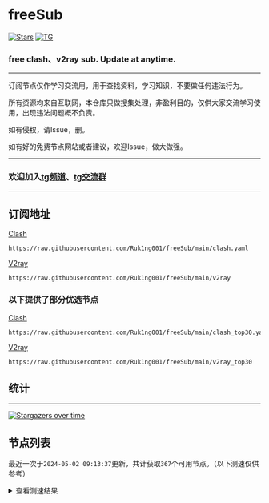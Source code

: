 # freeSub
[![Stars](https://img.shields.io/github/stars/Ruk1ng001/freeSub)](https://github.com/Ruk1ng001/freeSub/stargazers)
[![TG](https://img.shields.io/badge/Telegram-gray?logo=Telegram)](https://t.me/Ruk1ng001)
### free clash、v2ray sub. Update at anytime.

---

订阅节点仅作学习交流用，用于查找资料，学习知识，不要做任何违法行为。

所有资源均来自互联网，本仓库只做搜集处理，非盈利目的，仅供大家交流学习使用，出现违法问题概不负责。

如有侵权，请Issue，删。

如有好的免费节点网站或者建议，欢迎Issue，做大做强。

---

### 欢迎加入[tg频道](https://t.me/Ruk1ng001)、[tg交流群](https://t.me/+-e-b04EE5Cw2NmU1)

---

## 订阅地址
[Clash](https://raw.githubusercontent.com/Ruk1ng001/freeSub/main/clash.yaml)
```
https://raw.githubusercontent.com/Ruk1ng001/freeSub/main/clash.yaml
```
[V2ray](https://raw.githubusercontent.com/Ruk1ng001/freeSub/main/v2ray)
```
https://raw.githubusercontent.com/Ruk1ng001/freeSub/main/v2ray
```
### 以下提供了部分优选节点

[Clash](https://raw.githubusercontent.com/Ruk1ng001/freeSub/main/clash_top30.yaml)
```
https://raw.githubusercontent.com/Ruk1ng001/freeSub/main/clash_top30.yaml
```
[V2ray](https://raw.githubusercontent.com/Ruk1ng001/freeSub/main/v2ray_top30)
```
https://raw.githubusercontent.com/Ruk1ng001/freeSub/main/v2ray_top30
```

## 统计

---

[![Stargazers over time](https://starchart.cc/Ruk1ng001/freeSub.svg)](https://starchart.cc/Ruk1ng001/freeSub)

## 节点列表

最近一次于`2024-05-02 09:13:37`更新，共计获取`367`个可用节点。（以下测速仅供参考）

<details> <summary>查看测速结果</summary>

| 序号 | 节点 | 带宽 | 延迟 |
|:--:|:--:|:--:|:--:|
 | 1 | github.com/Ruk1ng001_2985772439 | 1.99MB/s | 349.00ms |
 | 2 | github.com/Ruk1ng001_626559234 | 1.93MB/s | 366.00ms |
 | 3 | github.com/Ruk1ng001_2369171920 | 1.92MB/s | 366.00ms |
 | 4 | github.com/Ruk1ng001_1788757087 | 1.87MB/s | 308.00ms |
 | 5 | github.com/Ruk1ng001_1792664036 | 1.73MB/s | 396.00ms |
 | 6 | github.com/Ruk1ng001_856261957 | 1.69MB/s | 356.00ms |
 | 7 | github.com/Ruk1ng001_4217507469 | 1.68MB/s | 408.00ms |
 | 8 | github.com/Ruk1ng001_2462725052 | 1.67MB/s | 429.00ms |
 | 9 | github.com/Ruk1ng001_138898346 | 1.64MB/s | 404.00ms |
 | 10 | github.com/Ruk1ng001_2178163495 | 1.62MB/s | 416.00ms |
 | 11 | github.com/Ruk1ng001_3296524446 | 1.61MB/s | 436.00ms |
 | 12 | github.com/Ruk1ng001_2421155418 | 1.61MB/s | 460.00ms |
 | 13 | github.com/Ruk1ng001_3223187559 | 1.57MB/s | 413.00ms |
 | 14 | github.com/Ruk1ng001_1594672631 | 1.48MB/s | 515.00ms |
 | 15 | github.com/Ruk1ng001_1453958981 | 1.47MB/s | 495.00ms |
 | 16 | github.com/Ruk1ng001_902969504 | 1.44MB/s | 368.00ms |
 | 17 | github.com/Ruk1ng001_1184967161 | 1.44MB/s | 278.00ms |
 | 18 | github.com/Ruk1ng001_2350758002 | 1.42MB/s | 475.00ms |
 | 19 | github.com/Ruk1ng001_3462633533 | 1.40MB/s | 529.00ms |
 | 20 | github.com/Ruk1ng001_3539510486 | 1.39MB/s | 547.00ms |
 | 21 | github.com/Ruk1ng001_721721170 | 1.38MB/s | 349.00ms |
 | 22 | github.com/Ruk1ng001_1419532988 | 1.34MB/s | 579.00ms |
 | 23 | github.com/Ruk1ng001_924727498 | 1.30MB/s | 578.00ms |
 | 24 | github.com/Ruk1ng001_2871186522 | 1.27MB/s | 530.00ms |
 | 25 | github.com/Ruk1ng001_3427363528 | 1.26MB/s | 481.00ms |
 | 26 | github.com/Ruk1ng001_308458359 | 1.25MB/s | 486.00ms |
 | 27 | github.com/Ruk1ng001_1092121106 | 1.24MB/s | 458.00ms |
 | 28 | github.com/Ruk1ng001_1182001113 | 1.23MB/s | 574.00ms |
 | 29 | github.com/Ruk1ng001_263773284 | 1.22MB/s | 545.00ms |
 | 30 | github.com/Ruk1ng001_3350958842 | 1.22MB/s | 542.00ms |
 | 31 | github.com/Ruk1ng001_71355846 | 1.20MB/s | 616.00ms |
 | 32 | github.com/Ruk1ng001_3811467450 | 1.17MB/s | 634.00ms |
 | 33 | github.com/Ruk1ng001_1686614806 | 1.16MB/s | 429.00ms |
 | 34 | github.com/Ruk1ng001_418744153 | 1.15MB/s | 604.00ms |
 | 35 | github.com/Ruk1ng001_2148845678 | 1.13MB/s | 632.00ms |
 | 36 | github.com/Ruk1ng001_125156137 | 1.09MB/s | 576.00ms |
 | 37 | github.com/Ruk1ng001_3916650059 | 1.08MB/s | 669.00ms |
 | 38 | github.com/Ruk1ng001_2394693661 | 1.06MB/s | 656.00ms |
 | 39 | github.com/Ruk1ng001_1222340813 | 1.03MB/s | 739.00ms |
 | 40 | github.com/Ruk1ng001_2241610555 | 1.02MB/s | 692.00ms |
 | 41 | github.com/Ruk1ng001_2406887369 | 1010.63KB/s | 812.00ms |
 | 42 | github.com/Ruk1ng001_2585037498 | 980.14KB/s | 536.00ms |
 | 43 | github.com/Ruk1ng001_630106339 | 976.83KB/s | 523.00ms |
 | 44 | github.com/Ruk1ng001_1855538875 | 956.75KB/s | 466.00ms |
 | 45 | github.com/Ruk1ng001_3503438115 | 952.93KB/s | 806.00ms |
 | 46 | github.com/Ruk1ng001_2658089114 | 939.02KB/s | 839.00ms |
 | 47 | github.com/Ruk1ng001_2223018783 | 926.54KB/s | 661.00ms |
 | 48 | github.com/Ruk1ng001_3617853271 | 905.63KB/s | 698.00ms |
 | 49 | github.com/Ruk1ng001_1245590397 | 902.44KB/s | 664.00ms |
 | 50 | github.com/Ruk1ng001_777700868 | 892.84KB/s | 440.00ms |
 | 51 | github.com/Ruk1ng001_941228132 | 884.27KB/s | 251.00ms |
 | 52 | github.com/Ruk1ng001_1238702783 | 875.41KB/s | 627.00ms |
 | 53 | github.com/Ruk1ng001_3934250345 | 840.83KB/s | 531.00ms |
 | 54 | github.com/Ruk1ng001_1354605267 | 813.15KB/s | 938.00ms |
 | 55 | github.com/Ruk1ng001_4043686552 | 812.10KB/s | 502.00ms |
 | 56 | github.com/Ruk1ng001_402196054 | 811.85KB/s | 646.00ms |
 | 57 | github.com/Ruk1ng001_2686558329 | 808.83KB/s | 723.00ms |
 | 58 | github.com/Ruk1ng001_2690750277 | 805.60KB/s | 476.00ms |
 | 59 | github.com/Ruk1ng001_703600976 | 799.10KB/s | 661.00ms |
 | 60 | github.com/Ruk1ng001_1233879076 | 793.14KB/s | 631.00ms |
 | 61 | github.com/Ruk1ng001_3953129174 | 792.07KB/s | 661.00ms |
 | 62 | github.com/Ruk1ng001_149570347 | 788.92KB/s | 630.00ms |
 | 63 | github.com/Ruk1ng001_2429767849 | 765.41KB/s | 836.00ms |
 | 64 | github.com/Ruk1ng001_2528855050 | 764.34KB/s | 952.00ms |
 | 65 | github.com/Ruk1ng001_229990118 | 753.05KB/s | 744.00ms |
 | 66 | github.com/Ruk1ng001_50851628 | 747.11KB/s | 739.00ms |
 | 67 | github.com/Ruk1ng001_584407633 | 740.96KB/s | 687.00ms |
 | 68 | github.com/Ruk1ng001_1616468470 | 736.34KB/s | 654.00ms |
 | 69 | github.com/Ruk1ng001_3413469662 | 734.36KB/s | 750.00ms |
 | 70 | github.com/Ruk1ng001_3502240848 | 732.15KB/s | 708.00ms |
 | 71 | github.com/Ruk1ng001_3789899981 | 728.94KB/s | 561.00ms |
 | 72 | github.com/Ruk1ng001_825379109 | 728.35KB/s | 742.00ms |
 | 73 | github.com/Ruk1ng001_1430471093 | 724.72KB/s | 717.00ms |
 | 74 | github.com/Ruk1ng001_1988728300 | 722.11KB/s | 747.00ms |
 | 75 | github.com/Ruk1ng001_1490566360 | 719.26KB/s | 779.00ms |
 | 76 | github.com/Ruk1ng001_4001093480 | 716.42KB/s | 746.00ms |
 | 77 | github.com/Ruk1ng001_3331002883 | 709.64KB/s | 752.00ms |
 | 78 | github.com/Ruk1ng001_729393078 | 705.51KB/s | 531.00ms |
 | 79 | github.com/Ruk1ng001_3899675253 | 704.86KB/s | 753.00ms |
 | 80 | github.com/Ruk1ng001_1108544810 | 702.30KB/s | 764.00ms |
 | 81 | github.com/Ruk1ng001_2740881614 | 700.47KB/s | 759.00ms |
 | 82 | github.com/Ruk1ng001_1650935518 | 698.71KB/s | 805.00ms |
 | 83 | github.com/Ruk1ng001_2613638538 | 698.19KB/s | 888.00ms |
 | 84 | github.com/Ruk1ng001_2013146544 | 698.13KB/s | 781.00ms |
 | 85 | github.com/Ruk1ng001_549349443 | 696.55KB/s | 881.00ms |
 | 86 | github.com/Ruk1ng001_1226365376 | 695.52KB/s | 769.00ms |
 | 87 | github.com/Ruk1ng001_4043719604 | 694.04KB/s | 775.00ms |
 | 88 | github.com/Ruk1ng001_2686546267 | 692.21KB/s | 1044.00ms |
 | 89 | github.com/Ruk1ng001_932899797 | 691.44KB/s | 798.00ms |
 | 90 | github.com/Ruk1ng001_1209984780 | 691.39KB/s | 735.00ms |
 | 91 | github.com/Ruk1ng001_3037514304 | 690.52KB/s | 776.00ms |
 | 92 | github.com/Ruk1ng001_796916901 | 688.91KB/s | 796.00ms |
 | 93 | github.com/Ruk1ng001_34491053 | 686.30KB/s | 776.00ms |
 | 94 | github.com/Ruk1ng001_1850830156 | 683.61KB/s | 807.00ms |
 | 95 | github.com/Ruk1ng001_1689883736 | 680.92KB/s | 783.00ms |
 | 96 | github.com/Ruk1ng001_4098054967 | 675.43KB/s | 818.00ms |
 | 97 | github.com/Ruk1ng001_2040471829 | 672.54KB/s | 828.00ms |
 | 98 | github.com/Ruk1ng001_670247492 | 670.42KB/s | 1045.00ms |
 | 99 | github.com/Ruk1ng001_375074406 | 658.64KB/s | 786.00ms |
 | 100 | github.com/Ruk1ng001_2003673791 | 654.82KB/s | 851.00ms |
 | 101 | github.com/Ruk1ng001_3863177813 | 649.71KB/s | 802.00ms |
 | 102 | github.com/Ruk1ng001_576241106 | 645.20KB/s | 824.00ms |
 | 103 | github.com/Ruk1ng001_3823499304 | 642.54KB/s | 820.00ms |
 | 104 | github.com/Ruk1ng001_1629869478 | 635.00KB/s | 959.00ms |
 | 105 | github.com/Ruk1ng001_4160295800 | 632.22KB/s | 985.00ms |
 | 106 | github.com/Ruk1ng001_3022878362 | 621.31KB/s | 1032.00ms |
 | 107 | github.com/Ruk1ng001_2356634354 | 615.94KB/s | 1153.00ms |
 | 108 | github.com/Ruk1ng001_3848753611 | 611.44KB/s | 1283.00ms |
 | 109 | github.com/Ruk1ng001_3817276371 | 607.25KB/s | 1320.00ms |
 | 110 | github.com/Ruk1ng001_102376345 | 603.15KB/s | 785.00ms |
 | 111 | github.com/Ruk1ng001_1948204665 | 602.33KB/s | 632.00ms |
 | 112 | github.com/Ruk1ng001_2156494072 | 600.65KB/s | 649.00ms |
 | 113 | github.com/Ruk1ng001_409156250 | 598.09KB/s | 1057.00ms |
 | 114 | github.com/Ruk1ng001_3083510873 | 596.00KB/s | 884.00ms |
 | 115 | github.com/Ruk1ng001_3417204599 | 595.49KB/s | 1192.00ms |
 | 116 | github.com/Ruk1ng001_2643312922 | 592.78KB/s | 1013.00ms |
 | 117 | github.com/Ruk1ng001_1435278059 | 575.24KB/s | 800.00ms |
 | 118 | github.com/Ruk1ng001_620704647 | 571.50KB/s | 903.00ms |
 | 119 | github.com/Ruk1ng001_1022491906 | 570.54KB/s | 1045.00ms |
 | 120 | github.com/Ruk1ng001_4123379038 | 566.80KB/s | 602.00ms |
 | 121 | github.com/Ruk1ng001_18694859 | 555.67KB/s | 885.00ms |
 | 122 | github.com/Ruk1ng001_2986819677 | 544.69KB/s | 1091.00ms |
 | 123 | github.com/Ruk1ng001_832035112 | 537.67KB/s | 821.00ms |
 | 124 | github.com/Ruk1ng001_2999369665 | 536.61KB/s | 1181.00ms |
 | 125 | github.com/Ruk1ng001_2289978129 | 525.43KB/s | 976.00ms |
 | 126 | github.com/Ruk1ng001_233576226 | 522.56KB/s | 962.00ms |
 | 127 | github.com/Ruk1ng001_3718325696 | 517.29KB/s | 973.00ms |
 | 128 | github.com/Ruk1ng001_2335093990 | 509.80KB/s | 1101.00ms |
 | 129 | github.com/Ruk1ng001_1734840782 | 509.14KB/s | 1062.00ms |
 | 130 | github.com/Ruk1ng001_2889246928 | 502.59KB/s | 1431.00ms |
 | 131 | github.com/Ruk1ng001_816734664 | 501.78KB/s | 595.00ms |
 | 132 | github.com/Ruk1ng001_1899337013 | 497.57KB/s | 1346.00ms |
 | 133 | github.com/Ruk1ng001_4238347257 | 485.43KB/s | 1555.00ms |
 | 134 | github.com/Ruk1ng001_3675711602 | 483.95KB/s | 1357.00ms |
 | 135 | github.com/Ruk1ng001_1338243871 | 483.55KB/s | 1303.00ms |
 | 136 | github.com/Ruk1ng001_1948467440 | 473.09KB/s | 1866.00ms |
 | 137 | github.com/Ruk1ng001_1472351678 | 470.31KB/s | 1679.00ms |
 | 138 | github.com/Ruk1ng001_3969388361 | 467.00KB/s | 1272.00ms |
 | 139 | github.com/Ruk1ng001_3921799055 | 459.71KB/s | 1294.00ms |
 | 140 | github.com/Ruk1ng001_2194615537 | 452.17KB/s | 1691.00ms |
 | 141 | github.com/Ruk1ng001_681125409 | 447.52KB/s | 1282.00ms |
 | 142 | github.com/Ruk1ng001_2308501734 | 446.66KB/s | 1721.00ms |
 | 143 | github.com/Ruk1ng001_4272975566 | 446.18KB/s | 1463.00ms |
 | 144 | github.com/Ruk1ng001_1530641699 | 443.82KB/s | 975.00ms |
 | 145 | github.com/Ruk1ng001_3777618365 | 438.66KB/s | 1923.00ms |
 | 146 | github.com/Ruk1ng001_4180342801 | 438.62KB/s | 1538.00ms |
 | 147 | github.com/Ruk1ng001_1336643521 | 432.53KB/s | 1218.00ms |
 | 148 | github.com/Ruk1ng001_636687194 | 430.59KB/s | 1372.00ms |
 | 149 | github.com/Ruk1ng001_1034331182 | 424.66KB/s | 1737.00ms |
 | 150 | github.com/Ruk1ng001_3388020787 | 417.81KB/s | 1595.00ms |
 | 151 | github.com/Ruk1ng001_1043516510 | 416.27KB/s | 1213.00ms |
 | 152 | github.com/Ruk1ng001_3704435507 | 409.30KB/s | 1185.00ms |
 | 153 | github.com/Ruk1ng001_2293490 | 402.01KB/s | 1595.00ms |
 | 154 | github.com/Ruk1ng001_3911308321 | 401.44KB/s | 1197.00ms |
 | 155 | github.com/Ruk1ng001_913580737 | 400.87KB/s | 1184.00ms |
 | 156 | github.com/Ruk1ng001_213571457 | 400.56KB/s | 1203.00ms |
 | 157 | github.com/Ruk1ng001_1424419789 | 397.95KB/s | 1232.00ms |
 | 158 | github.com/Ruk1ng001_3012211122 | 397.83KB/s | 1215.00ms |
 | 159 | github.com/Ruk1ng001_459534470 | 396.99KB/s | 1731.00ms |
 | 160 | github.com/Ruk1ng001_1674449148 | 394.72KB/s | 1201.00ms |
 | 161 | github.com/Ruk1ng001_3892546547 | 393.58KB/s | 1253.00ms |
 | 162 | github.com/Ruk1ng001_4226562581 | 393.22KB/s | 1232.00ms |
 | 163 | github.com/Ruk1ng001_1200556249 | 393.15KB/s | 1216.00ms |
 | 164 | github.com/Ruk1ng001_1388105328 | 392.81KB/s | 1203.00ms |
 | 165 | github.com/Ruk1ng001_1997544007 | 392.64KB/s | 1189.00ms |
 | 166 | github.com/Ruk1ng001_960175843 | 390.39KB/s | 1242.00ms |
 | 167 | github.com/Ruk1ng001_2370224758 | 390.16KB/s | 1196.00ms |
 | 168 | github.com/Ruk1ng001_514394592 | 389.21KB/s | 1189.00ms |
 | 169 | github.com/Ruk1ng001_3936522299 | 387.82KB/s | 1176.00ms |
 | 170 | github.com/Ruk1ng001_678742187 | 387.45KB/s | 1211.00ms |
 | 171 | github.com/Ruk1ng001_2169729272 | 386.88KB/s | 1195.00ms |
 | 172 | github.com/Ruk1ng001_3140634953 | 385.77KB/s | 1281.00ms |
 | 173 | github.com/Ruk1ng001_3261594282 | 384.99KB/s | 1211.00ms |
 | 174 | github.com/Ruk1ng001_2839365091 | 384.40KB/s | 1192.00ms |
 | 175 | github.com/Ruk1ng001_2029743534 | 384.01KB/s | 1228.00ms |
 | 176 | github.com/Ruk1ng001_3574686635 | 382.18KB/s | 1238.00ms |
 | 177 | github.com/Ruk1ng001_3243775310 | 381.29KB/s | 1242.00ms |
 | 178 | github.com/Ruk1ng001_2407376549 | 380.23KB/s | 1196.00ms |
 | 179 | github.com/Ruk1ng001_1384167582 | 376.95KB/s | 1272.00ms |
 | 180 | github.com/Ruk1ng001_3526421595 | 374.96KB/s | 1226.00ms |
 | 181 | github.com/Ruk1ng001_2599296754 | 374.16KB/s | 1105.00ms |
 | 182 | github.com/Ruk1ng001_4212271000 | 372.94KB/s | 1218.00ms |
 | 183 | github.com/Ruk1ng001_3152560726 | 372.52KB/s | 1227.00ms |
 | 184 | github.com/Ruk1ng001_3768335150 | 370.14KB/s | 1249.00ms |
 | 185 | github.com/Ruk1ng001_2650303127 | 369.77KB/s | 1228.00ms |
 | 186 | github.com/Ruk1ng001_574168731 | 369.61KB/s | 1644.00ms |
 | 187 | github.com/Ruk1ng001_2693051642 | 369.38KB/s | 1284.00ms |
 | 188 | github.com/Ruk1ng001_2152169481 | 369.12KB/s | 1204.00ms |
 | 189 | github.com/Ruk1ng001_47739984 | 367.77KB/s | 1234.00ms |
 | 190 | github.com/Ruk1ng001_1177855480 | 367.65KB/s | 1231.00ms |
 | 191 | github.com/Ruk1ng001_2118713699 | 367.43KB/s | 1208.00ms |
 | 192 | github.com/Ruk1ng001_3182987038 | 366.07KB/s | 1424.00ms |
 | 193 | github.com/Ruk1ng001_3003491166 | 364.92KB/s | 1201.00ms |
 | 194 | github.com/Ruk1ng001_290234292 | 364.60KB/s | 1199.00ms |
 | 195 | github.com/Ruk1ng001_481140738 | 362.88KB/s | 1236.00ms |
 | 196 | github.com/Ruk1ng001_1839802396 | 361.60KB/s | 1199.00ms |
 | 197 | github.com/Ruk1ng001_287266376 | 359.67KB/s | 2526.00ms |
 | 198 | github.com/Ruk1ng001_3807711853 | 356.45KB/s | 1143.00ms |
 | 199 | github.com/Ruk1ng001_2601526035 | 353.47KB/s | 1300.00ms |
 | 200 | github.com/Ruk1ng001_3470745775 | 352.76KB/s | 913.00ms |
 | 201 | github.com/Ruk1ng001_3115135129 | 348.94KB/s | 1719.00ms |
 | 202 | github.com/Ruk1ng001_1356209761 | 348.53KB/s | 1914.00ms |
 | 203 | github.com/Ruk1ng001_1708283347 | 345.69KB/s | 1514.00ms |
 | 204 | github.com/Ruk1ng001_3283496859 | 339.22KB/s | 1497.00ms |
 | 205 | github.com/Ruk1ng001_2836989322 | 338.18KB/s | 878.00ms |
 | 206 | github.com/Ruk1ng001_2054894954 | 335.23KB/s | 2156.00ms |
 | 207 | github.com/Ruk1ng001_2193625575 | 333.28KB/s | 2023.00ms |
 | 208 | github.com/Ruk1ng001_1090519050 | 332.86KB/s | 1683.00ms |
 | 209 | github.com/Ruk1ng001_3119109947 | 330.82KB/s | 2010.00ms |
 | 210 | github.com/Ruk1ng001_351015876 | 328.77KB/s | 1843.00ms |
 | 211 | github.com/Ruk1ng001_2547079726 | 323.52KB/s | 2150.00ms |
 | 212 | github.com/Ruk1ng001_1362513501 | 322.77KB/s | 1894.00ms |
 | 213 | github.com/Ruk1ng001_2183745117 | 320.86KB/s | 1891.00ms |
 | 214 | github.com/Ruk1ng001_4063309201 | 318.44KB/s | 1963.00ms |
 | 215 | github.com/Ruk1ng001_2812520435 | 317.56KB/s | 1874.00ms |
 | 216 | github.com/Ruk1ng001_3835159238 | 312.88KB/s | 1962.00ms |
 | 217 | github.com/Ruk1ng001_1183798821 | 310.38KB/s | 1610.00ms |
 | 218 | github.com/Ruk1ng001_312756856 | 310.09KB/s | 1331.00ms |
 | 219 | github.com/Ruk1ng001_2342053602 | 305.74KB/s | 1938.00ms |
 | 220 | github.com/Ruk1ng001_2533587589 | 302.62KB/s | 1280.00ms |
 | 221 | github.com/Ruk1ng001_2847066904 | 301.60KB/s | 2074.00ms |
 | 222 | github.com/Ruk1ng001_1360201207 | 300.50KB/s | 1564.00ms |
 | 223 | github.com/Ruk1ng001_1060169868 | 298.62KB/s | 1542.00ms |
 | 224 | github.com/Ruk1ng001_3956419224 | 298.37KB/s | 1898.00ms |
 | 225 | github.com/Ruk1ng001_3265229179 | 298.28KB/s | 576.00ms |
 | 226 | github.com/Ruk1ng001_453848929 | 297.83KB/s | 1065.00ms |
 | 227 | github.com/Ruk1ng001_777226850 | 297.77KB/s | 667.00ms |
 | 228 | github.com/Ruk1ng001_2376029201 | 297.51KB/s | 1237.00ms |
 | 229 | github.com/Ruk1ng001_1252535775 | 297.22KB/s | 1486.00ms |
 | 230 | github.com/Ruk1ng001_2619851845 | 295.15KB/s | 1030.00ms |
 | 231 | github.com/Ruk1ng001_3093531761 | 291.95KB/s | 1252.00ms |
 | 232 | github.com/Ruk1ng001_3255661347 | 288.76KB/s | 1629.00ms |
 | 233 | github.com/Ruk1ng001_2698696650 | 285.93KB/s | 2018.00ms |
 | 234 | github.com/Ruk1ng001_2210519284 | 285.38KB/s | 1832.00ms |
 | 235 | github.com/Ruk1ng001_1132634313 | 283.97KB/s | 1208.00ms |
 | 236 | github.com/Ruk1ng001_3355560327 | 282.25KB/s | 1484.00ms |
 | 237 | github.com/Ruk1ng001_1073258103 | 280.49KB/s | 1987.00ms |
 | 238 | github.com/Ruk1ng001_2408252289 | 277.19KB/s | 1711.00ms |
 | 239 | github.com/Ruk1ng001_3900170868 | 271.93KB/s | 1857.00ms |
 | 240 | github.com/Ruk1ng001_100610302 | 268.08KB/s | 1450.00ms |
 | 241 | github.com/Ruk1ng001_404815326 | 265.75KB/s | 565.00ms |
 | 242 | github.com/Ruk1ng001_4006842534 | 264.68KB/s | 2045.00ms |
 | 243 | github.com/Ruk1ng001_3523461818 | 259.28KB/s | 1777.00ms |
 | 244 | github.com/Ruk1ng001_3578822674 | 258.28KB/s | 1071.00ms |
 | 245 | github.com/Ruk1ng001_536822818 | 255.88KB/s | 858.00ms |
 | 246 | github.com/Ruk1ng001_3293006801 | 255.60KB/s | 558.00ms |
 | 247 | github.com/Ruk1ng001_368458161 | 255.25KB/s | 891.00ms |
 | 248 | github.com/Ruk1ng001_913949734 | 255.09KB/s | 1043.00ms |
 | 249 | github.com/Ruk1ng001_832263432 | 255.08KB/s | 625.00ms |
 | 250 | github.com/Ruk1ng001_291768839 | 254.50KB/s | 413.00ms |
 | 251 | github.com/Ruk1ng001_3889678921 | 253.82KB/s | 2031.00ms |
 | 252 | github.com/Ruk1ng001_102931221 | 252.62KB/s | 2199.00ms |
 | 253 | github.com/Ruk1ng001_1397889987 | 249.35KB/s | 1706.00ms |
 | 254 | github.com/Ruk1ng001_4277850323 | 248.91KB/s | 1919.00ms |
 | 255 | github.com/Ruk1ng001_3242588350 | 246.69KB/s | 1099.00ms |
 | 256 | github.com/Ruk1ng001_1372504354 | 245.85KB/s | 2133.00ms |
 | 257 | github.com/Ruk1ng001_3922062810 | 245.41KB/s | 2264.00ms |
 | 258 | github.com/Ruk1ng001_2560509096 | 242.19KB/s | 1636.00ms |
 | 259 | github.com/Ruk1ng001_2578079542 | 241.17KB/s | 1882.00ms |
 | 260 | github.com/Ruk1ng001_3321698845 | 239.58KB/s | 2315.00ms |
 | 261 | github.com/Ruk1ng001_3362003740 | 237.60KB/s | 429.00ms |
 | 262 | github.com/Ruk1ng001_1250440735 | 235.22KB/s | 1279.00ms |
 | 263 | github.com/Ruk1ng001_775476669 | 235.12KB/s | 1805.00ms |
 | 264 | github.com/Ruk1ng001_306812778 | 233.73KB/s | 1646.00ms |
 | 265 | github.com/Ruk1ng001_1855943804 | 230.02KB/s | 1530.00ms |
 | 266 | github.com/Ruk1ng001_820753645 | 224.32KB/s | 1538.00ms |
 | 267 | github.com/Ruk1ng001_2420060564 | 222.07KB/s | 2345.00ms |
 | 268 | github.com/Ruk1ng001_2128201340 | 220.11KB/s | 2205.00ms |
 | 269 | github.com/Ruk1ng001_3950600416 | 217.92KB/s | 1974.00ms |
 | 270 | github.com/Ruk1ng001_504269012 | 217.55KB/s | 1697.00ms |
 | 271 | github.com/Ruk1ng001_2209002121 | 214.23KB/s | 1272.00ms |
 | 272 | github.com/Ruk1ng001_897735436 | 212.94KB/s | 729.00ms |
 | 273 | github.com/Ruk1ng001_1561149140 | 212.37KB/s | 564.00ms |
 | 274 | github.com/Ruk1ng001_672420405 | 212.30KB/s | 733.00ms |
 | 275 | github.com/Ruk1ng001_2107041568 | 211.33KB/s | 1404.00ms |
 | 276 | github.com/Ruk1ng001_1344038030 | 211.22KB/s | 1881.00ms |
 | 277 | github.com/Ruk1ng001_2679557322 | 207.45KB/s | 1980.00ms |
 | 278 | github.com/Ruk1ng001_3756619769 | 205.41KB/s | 1593.00ms |
 | 279 | github.com/Ruk1ng001_1388672434 | 198.09KB/s | 1964.00ms |
 | 280 | github.com/Ruk1ng001_2189026822 | 196.29KB/s | 1735.00ms |
 | 281 | github.com/Ruk1ng001_642324604 | 195.86KB/s | 1723.00ms |
 | 282 | github.com/Ruk1ng001_1036870570 | 192.35KB/s | 1718.00ms |
 | 283 | github.com/Ruk1ng001_2463375368 | 186.20KB/s | 1758.00ms |
 | 284 | github.com/Ruk1ng001_2788075049 | 184.82KB/s | 1737.00ms |
 | 285 | github.com/Ruk1ng001_1151839670 | 179.23KB/s | 888.00ms |
 | 286 | github.com/Ruk1ng001_3577859919 | 175.16KB/s | 1295.00ms |
 | 287 | github.com/Ruk1ng001_2479152281 | 172.76KB/s | 1908.00ms |
 | 288 | github.com/Ruk1ng001_2209507385 | 172.45KB/s | 1365.00ms |
 | 289 | github.com/Ruk1ng001_2457371901 | 170.52KB/s | 367.00ms |
 | 290 | github.com/Ruk1ng001_476083743 | 170.45KB/s | 426.00ms |
 | 291 | github.com/Ruk1ng001_4016324661 | 170.16KB/s | 432.00ms |
 | 292 | github.com/Ruk1ng001_2269129838 | 170.13KB/s | 862.00ms |
 | 293 | github.com/Ruk1ng001_4207798867 | 169.88KB/s | 422.00ms |
 | 294 | github.com/Ruk1ng001_2245971848 | 169.70KB/s | 417.00ms |
 | 295 | github.com/Ruk1ng001_3710430810 | 169.43KB/s | 424.00ms |
 | 296 | github.com/Ruk1ng001_1730562311 | 169.36KB/s | 483.00ms |
 | 297 | github.com/Ruk1ng001_2027234600 | 162.00KB/s | 1853.00ms |
 | 298 | github.com/Ruk1ng001_1716491296 | 157.71KB/s | 1206.00ms |
 | 299 | github.com/Ruk1ng001_1422081840 | 156.10KB/s | 1572.00ms |
 | 300 | github.com/Ruk1ng001_541554949 | 156.02KB/s | 1180.00ms |
 | 301 | github.com/Ruk1ng001_307022608 | 155.49KB/s | 1422.00ms |
 | 302 | github.com/Ruk1ng001_1895037706 | 153.51KB/s | 1024.00ms |
 | 303 | github.com/Ruk1ng001_2145981711 | 152.83KB/s | 1627.00ms |
 | 304 | github.com/Ruk1ng001_2218194186 | 150.54KB/s | 1733.00ms |
 | 305 | github.com/Ruk1ng001_278173029 | 147.92KB/s | 1195.00ms |
 | 306 | github.com/Ruk1ng001_3041443292 | 147.88KB/s | 1640.00ms |
 | 307 | github.com/Ruk1ng001_2978354043 | 147.20KB/s | 1210.00ms |
 | 308 | github.com/Ruk1ng001_2822955067 | 145.95KB/s | 1494.00ms |
 | 309 | github.com/Ruk1ng001_184998897 | 144.53KB/s | 1167.00ms |
 | 310 | github.com/Ruk1ng001_2402968797 | 143.48KB/s | 1310.00ms |
 | 311 | github.com/Ruk1ng001_1631711533 | 141.00KB/s | 1237.00ms |
 | 312 | github.com/Ruk1ng001_1964030541 | 140.55KB/s | 1186.00ms |
 | 313 | github.com/Ruk1ng001_631225714 | 136.74KB/s | 1226.00ms |
 | 314 | github.com/Ruk1ng001_3614700893 | 136.27KB/s | 1424.00ms |
 | 315 | github.com/Ruk1ng001_1060809384 | 132.19KB/s | 78.00ms |
 | 316 | github.com/Ruk1ng001_1295306959 | 131.44KB/s | 1071.00ms |
 | 317 | github.com/Ruk1ng001_1844541097 | 130.95KB/s | 666.00ms |
 | 318 | github.com/Ruk1ng001_1733174884 | 128.88KB/s | 2415.00ms |
 | 319 | github.com/Ruk1ng001_482184185 | 128.59KB/s | 650.00ms |
 | 320 | github.com/Ruk1ng001_1278859682 | 128.45KB/s | 1206.00ms |
 | 321 | github.com/Ruk1ng001_113170466 | 127.91KB/s | 324.00ms |
 | 322 | github.com/Ruk1ng001_2678921149 | 127.77KB/s | 296.00ms |
 | 323 | github.com/Ruk1ng001_560730383 | 127.76KB/s | 601.00ms |
 | 324 | github.com/Ruk1ng001_458337430 | 127.62KB/s | 349.00ms |
 | 325 | github.com/Ruk1ng001_1866673786 | 127.48KB/s | 312.00ms |
 | 326 | github.com/Ruk1ng001_2762966185 | 127.44KB/s | 419.00ms |
 | 327 | github.com/Ruk1ng001_24015290 | 127.03KB/s | 368.00ms |
 | 328 | github.com/Ruk1ng001_608108966 | 126.56KB/s | 918.00ms |
 | 329 | github.com/Ruk1ng001_3131650349 | 126.34KB/s | 354.00ms |
 | 330 | github.com/Ruk1ng001_1832424006 | 125.34KB/s | 1304.00ms |
 | 331 | github.com/Ruk1ng001_1656816604 | 125.21KB/s | 1243.00ms |
 | 332 | github.com/Ruk1ng001_3139979132 | 124.30KB/s | 1288.00ms |
 | 333 | github.com/Ruk1ng001_99717500 | 123.46KB/s | 1260.00ms |
 | 334 | github.com/Ruk1ng001_1817513402 | 118.50KB/s | 784.00ms |
 | 335 | github.com/Ruk1ng001_511116049 | 117.26KB/s | 1251.00ms |
 | 336 | github.com/Ruk1ng001_3802589557 | 116.37KB/s | 2172.00ms |
 | 337 | github.com/Ruk1ng001_3750721354 | 113.11KB/s | 1238.00ms |
 | 338 | github.com/Ruk1ng001_706619102 | 112.20KB/s | 2125.00ms |
 | 339 | github.com/Ruk1ng001_3969088357 | 108.45KB/s | 927.00ms |
 | 340 | github.com/Ruk1ng001_1609755491 | 106.04KB/s | 2229.00ms |
 | 341 | github.com/Ruk1ng001_679359252 | 105.52KB/s | 2593.00ms |
 | 342 | github.com/Ruk1ng001_4002426314 | 105.11KB/s | 1861.00ms |
 | 343 | github.com/Ruk1ng001_3341356825 | 104.24KB/s | 1271.00ms |
 | 344 | github.com/Ruk1ng001_819871084 | 102.43KB/s | 1564.00ms |
 | 345 | github.com/Ruk1ng001_3126674639 | 101.88KB/s | 772.00ms |
 | 346 | github.com/Ruk1ng001_36348796 | 101.73KB/s | 2140.00ms |
 | 347 | github.com/Ruk1ng001_862005167 | 99.21KB/s | 1838.00ms |
 | 348 | github.com/Ruk1ng001_691210972 | 99.10KB/s | 1428.00ms |
 | 349 | github.com/Ruk1ng001_436660577 | 96.23KB/s | 539.00ms |
 | 350 | github.com/Ruk1ng001_1261727584 | 93.46KB/s | 1723.00ms |
 | 351 | github.com/Ruk1ng001_508957716 | 92.85KB/s | 1373.00ms |
 | 352 | github.com/Ruk1ng001_4223072383 | 89.67KB/s | 2354.00ms |
 | 353 | github.com/Ruk1ng001_599678743 | 85.19KB/s | 215.00ms |
 | 354 | github.com/Ruk1ng001_3194308421 | 85.16KB/s | 160.00ms |
 | 355 | github.com/Ruk1ng001_3383320086 | 85.14KB/s | 200.00ms |
 | 356 | github.com/Ruk1ng001_3364884070 | 85.07KB/s | 228.00ms |
 | 357 | github.com/Ruk1ng001_1336738841 | 84.56KB/s | 208.00ms |
 | 358 | github.com/Ruk1ng001_2503489883 | 84.48KB/s | 2213.00ms |
 | 359 | github.com/Ruk1ng001_838451797 | 66.40KB/s | 2151.00ms |
 | 360 | github.com/Ruk1ng001_2674404594 | 65.92KB/s | 2471.00ms |
 | 361 | github.com/Ruk1ng001_197714604 | 65.81KB/s | 1321.00ms |
 | 362 | github.com/Ruk1ng001_3878535274 | 63.32KB/s | 2093.00ms |
 | 363 | github.com/Ruk1ng001_2040647366 | 61.61KB/s | 565.00ms |
 | 364 | github.com/Ruk1ng001_3214216841 | 58.48KB/s | 2325.00ms |
 | 365 | github.com/Ruk1ng001_2389018876 | 55.83KB/s | 1627.00ms |
 | 366 | github.com/Ruk1ng001_2455002869 | 54.23KB/s | 1029.00ms |
 | 367 |  | N/A | N/A |


</details>